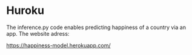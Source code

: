 # Huroku

The inference.py code enables predicting happiness of a country via an app.
The website adress:

https://happiness-model.herokuapp.com/
